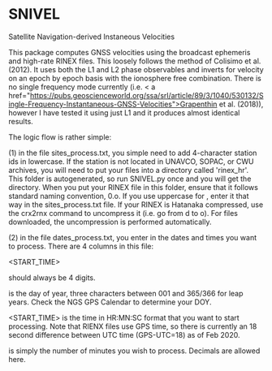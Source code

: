 # SNIVEL
Satellite Navigation-derived Instaneous Velocities


This package computes GNSS velocities using the broadcast ephemeris and high-rate RINEX files. This loosely follows the method of Colisimo et al. (2012). It uses both the L1 and L2 phase observables and inverts for velocity on an epoch by epoch basis with the ionosphere free combination. There is no single frequency mode currently (i.e. < a href="https://pubs.geoscienceworld.org/ssa/srl/article/89/3/1040/530132/Single-Frequency-Instantaneous-GNSS-Velocities">Grapenthin et al. (2018)</a>), however I have tested it using just L1 and it produces almost identical results. 

The logic flow is rather simple:

(1) in the file sites_process.txt, you simple need to add 4-character station ids in lowercase. If the station is not located in UNAVCO, SOPAC, or CWU archives, you will need to put your files into a directory called 'rinex_hr'. This folder is autogenerated, so run SNIVEL.py once and you will get the directory. When you put your RINEX file in this folder, ensure that it follows standard naming convention, <SITE><DOY>0.<YR>o. If you use uppercase for <SITE>, enter it that way in the sites_process.txt file. If your RINEX is Hatanaka compressed, use the crx2rnx command to uncompress it (i.e. go from <YR>d to <YR>o). For files downloaded, the uncompression is performed automatically.
  
(2) in the file dates_process.txt, you enter in the dates and times you want to process. There are 4 columns in this file:

<YEAR> <DOY> <START_TIME> <MINUTES>
 
<YEAR> should always be 4 digits.
  
<DOY> is the day of year, three characters between 001 and 365/366 for leap years. Check the <a hreaf="https://www.ngs.noaa.gov/CORS/Gpscal.shtml">NGS GPS Calendar</a> to determine your DOY.
  
<START_TIME> is the time in HR:MN:SC format that you want to start processing. Note that RIENX files use GPS time, so there is currently an 18 second difference between UTC time (GPS-UTC=18) as of Feb 2020.

<MINUTES> is simply the number of minutes you wish to process. Decimals are allowed here.

